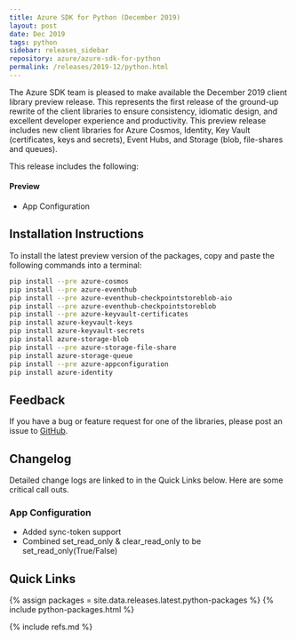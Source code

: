 ```yaml
---
title: Azure SDK for Python (December 2019)
layout: post
date: Dec 2019
tags: python
sidebar: releases_sidebar
repository: azure/azure-sdk-for-python
permalink: /releases/2019-12/python.html
---
```


The Azure SDK team is pleased to make available the December 2019 client library preview release. This represents the first release of the ground-up rewrite of the client libraries to ensure consistency, idiomatic design, and excellent developer experience and productivity. This preview release includes new client libraries for Azure Cosmos, Identity, Key Vault (certificates, keys and secrets), Event Hubs, and Storage (blob, file-shares and queues).

This release includes the following:

#### Preview

- App Configuration

## Installation Instructions

To install the latest preview version of the packages, copy and paste the following commands into a terminal:

```bash
pip install --pre azure-cosmos
pip install --pre azure-eventhub
pip install --pre azure-eventhub-checkpointstoreblob-aio
pip install --pre azure-eventhub-checkpointstoreblob
pip install --pre azure-keyvault-certificates
pip install azure-keyvault-keys
pip install azure-keyvault-secrets
pip install azure-storage-blob
pip install --pre azure-storage-file-share
pip install azure-storage-queue
pip install --pre azure-appconfiguration
pip install azure-identity
```

## Feedback

If you have a bug or feature request for one of the libraries, please post an issue to [GitHub](https://github.com/azure/azure-sdk-for-python/issues).

## Changelog

Detailed change logs are linked to in the Quick Links below. Here are some critical call outs.

### App Configuration

- Added sync-token support
- Combined set_read_only & clear_read_only to be set_read_only(True/False)

## Quick Links

{% assign packages = site.data.releases.latest.python-packages %}
{% include python-packages.html %}

{% include refs.md %}
